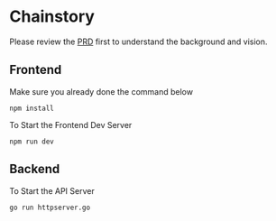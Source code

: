 # Chainstory

Please review the [PRD](https://docs.google.com/document/d/16fkjJkY-aUkDOxmOzfRGl2GatT6ntgmithlVUFxKaHs/edit?usp=sharing) first to understand the background and vision.


## Frontend

Make sure you already done the command below

```
npm install
```

To Start the Frontend Dev Server

```
npm run dev
```


## Backend

To Start the API Server

```
go run httpserver.go
```
